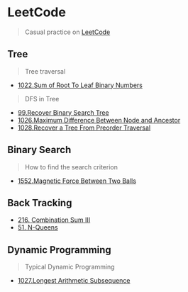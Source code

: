 # LeetCode
> Casual practice on [LeetCode](https://leetcode.com/agaetist7/)


## Tree
> Tree traversal
* [1022.Sum of Root To Leaf Binary Numbers](Tree/1022.md)

> DFS in Tree 
* [99.Recover Binary Search Tree](Tree/99.md)
* [1026.Maximum Difference Between Node and Ancestor](Tree/1026.md)
* [1028.Recover a Tree From Preorder Traversal](Tree/1028.md)

## Binary Search

> How to find the search criterion
* [1552.Magnetic Force Between Two Balls](BinarySearch/1552.md)

## Back Tracking

* [216. Combination Sum III](BackTracking/216.md)
* [51. N-Queens](https://leetcode.com/problems/n-queens/)

## Dynamic Programming
> Typical Dynamic Programming
* [1027.Longest Arithmetic Subsequence](DynamincProgramming/1027.md)